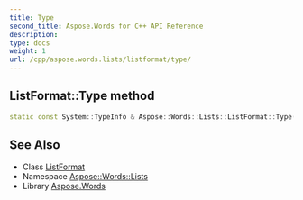 ```yaml
---
title: Type
second_title: Aspose.Words for C++ API Reference
description: 
type: docs
weight: 1
url: /cpp/aspose.words.lists/listformat/type/
---
```

## ListFormat::Type method




```cpp
static const System::TypeInfo & Aspose::Words::Lists::ListFormat::Type()
```

## See Also

* Class [ListFormat](../)
* Namespace [Aspose::Words::Lists](../../)
* Library [Aspose.Words](../../../)
